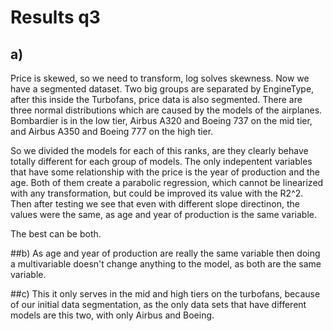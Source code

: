 # Results q3
## a)
Price is skewed, so we need to transform, log solves skewness. Now we have a segmented dataset. 
Two big groups are separated by EngineType, after this inside the Turbofans, price data is also segmented.
There are three normal distributions which are caused by the models of the airplanes.
Bombardier is in the low tier, Airbus A320 and Boeing 737 on the mid tier, and Airbus A350 and Boeing 777 on the high tier.

So we divided the models for each of this ranks, are they clearly behave totally different for each group of models.
The only indepentent variables that have some relationship with the price is the year of production and the age. 
Both of them create a parabolic regression, which cannot be linearized with any transformation, but could be improved its value with the R2^2.
Then after testing we see that even with different slope directinon, the values were the same, as age and year of production is the same variable.

The best can be both.

##b) 
As age and year of production are really the same variable then doing a multivariable doesn't change anything to the model, as both are the same variable.

##c)
This it only serves in the mid and high tiers on the turbofans, because of our initial data segmentation, as the only data sets that have different models are this two, with only Airbus and Boeing.
 